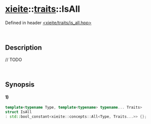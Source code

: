 # [xieite](../../xieite.md)\:\:[traits](../../traits.md)\:\:IsAll
Defined in header [<xieite/traits/is_all.hpp>](../../../include/xieite/traits/is_all.hpp)

&nbsp;

## Description
// TODO

&nbsp;

## Synopsis
#### 1)
```cpp
template<typename Type, template<typename> typename... Traits>
struct IsAll
: std::bool_constant<xieite::concepts::All<Type, Traits...>> {};
```
